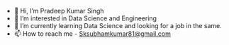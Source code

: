 - 👋 Hi, I’m Pradeep Kumar Singh
- 👀 I’m interested in Data Science and Engineering
- 🌱 I’m currently learning Data Science and looking for a job in the same.
- 📫 How to reach me 
      - Sksubhamkumar81@gmail.com

<!---
sksubhamkumar81/sksubhamkumar81 is a ✨ special ✨ repository because its `README.md` (this file) appears on your GitHub profile.
You can click the Preview link to take a look at your changes.
--->
